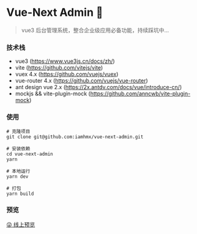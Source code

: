 # Vue-Next Admin 🚀

> vue3 后台管理系统，整合企业级应用必备功能，持续踩坑中...

### 技术栈

- vue3 (https://www.vue3js.cn/docs/zh/)
- vite (https://github.com/vitejs/vite)
- vuex 4.x (https://github.com/vuejs/vuex)
- vue-router 4.x (https://github.com/vuejs/vue-router)
- ant design vue 2.x (https://2x.antdv.com/docs/vue/introduce-cn/)
- mockjs && vite-plugin-mock (https://github.com/anncwb/vite-plugin-mock)

### 使用

```shell
# 克隆项目
git clone git@github.com:iamhmx/vue-next-admin.git

# 安装依赖
cd vue-next-admin
yarn

# 本地运行
yarn dev

# 打包
yarn build
```

### 预览

[😜 线上预览](http://39.98.213.45:5000)
